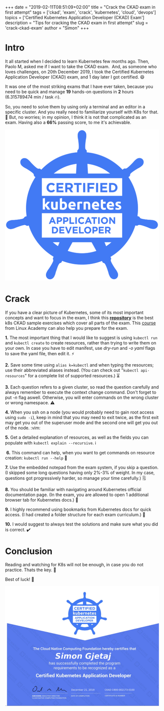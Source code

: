 +++
date        = "2019-02-11T08:51:09+02:00"
title       = "Crack the CKAD exam in first attempt"
tags        = ['ckad', 'exam', 'crack', 'kubernetes', 'cloud', 'devops']
topics      = ['Certified Kubernetes Application Developer (CKAD) Exam']
description = "Tips for cracking the CKAD exam in first attempt"
slug        = 'crack-ckad-exam'
author      = "Simon"
+++

# Intro 

It all started when I decided to learn Kubernetes few months ago.
Then, Paolo M, asked me if I want to take the CKAD exam. 
And, as someone who loves challenges, on 20th December 2019, I took the Certified Kubernetes Application Developer (CKAD) exam, and 1 day later I got certified. 😄

It was one of the most striking exams that I have ever taken, because you need to be quick and manage **19** hands-on questions in **2** hours (6.315789474 min / task 🔥).

So, you need to solve them by using only a terminal and an editor in a specific cluster. And you really need to familiarize yourself with K8s for that. 🙂
But, no worries; in my opinion, I think it is not that complicated as an exam. Having also a **66%** passing score, to me it's achievable.

![](/posts/logo_ckad.png)

# Crack

If you have a clear picture of Kubernetes, some of its most important concepts and want to focus in the exam, I think this **[repository](https://github.com/dgkanatsios/CKAD-exercises)** is the best k8s CKAD sample exercises which cover all parts of the exam.
This [course](https://linuxacademy.com/cp/modules/view/id/305) from Linux Academy can also help you prepare for the exam.

**1.** The most important thing that I would like to suggest is using `kubectl run` and `kubectl create` to create resources, rather than trying to write them on your own. In case you have to edit manifest, use _dry-run_ and _-o yaml_ flags to save the yaml file, then edit it. ⚡️


**2.** Save some time using `alias k=kubectl` and when typing the resources; use their abbreviated aliases instead. (You can check out "`kubectl api-resources`" for a complete list of supported resources.) ⏳


**3.** Each question refers to a given cluster, so read the question carefully and always remember to execute the context change command. Don't forget to put _-n_ flag aswell. Otherwise, you will enter commands on the wrong cluster or wrong namespace. ⚠️


**4.** When you ssh on a node (you would probably need to gain root access using `sudo -i`), keep in mind that you may need to exit twice, as the first exit may get you out of the superuser mode and the second one will get you out of the node. :vim:


**5.** Get a detailed explanation of resources, as well as the fields you can populate with `kubectl explain --recursive`. ℹ️

️
**6.**  This command can help, when you want to get commands on resource creation: `kubectl run --help` 🤔


**7.** Use the embedded notepad from the exam system, if you skip a question. (I skipped some long questions having only 2%-3% of weight. In my case, questions got progressively harder, so manage your time carefully.) 🗒️


**8.** You should be familiar with navigating around Kubernetes official documentation page. (In the exam, you are allowed to open 1 additional browser tab for Kubernetes docs.) 🧭


**9.** I highly recommend using bookmarks from Kubernetes docs for quick access. (I had created a folder structure for each exam curriculum.) 🔖


**10.** I would suggest to always test the solutions and make sure what you did is correct. ✔️


# Conclusion


Reading and watching for K8s will not be enough, in case you do not practice. Thats the key. 🎯

Best of luck! 💪

![](/posts/Simon-Gjetaj-CKAD.jpg)

